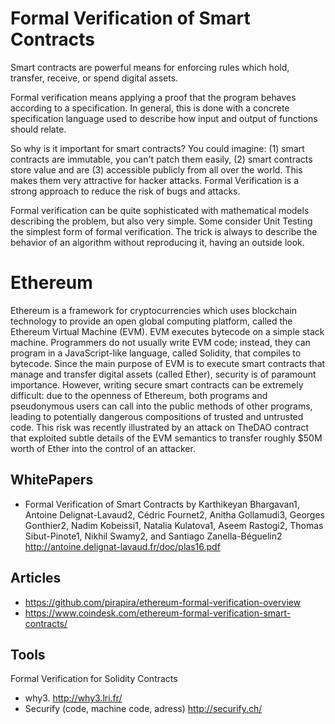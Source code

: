 # Formal Verification of Smart Contracts
Smart contracts are powerful means for enforcing rules which hold, transfer, receive, or spend digital assets. 

Formal verification means applying a proof that the program behaves according to a specification. In general, this is done with a concrete specification language used to describe how input and output of functions should relate.

So why is it important for smart contracts? You could imagine: (1) smart contracts are immutable, you can't patch them easily, (2) smart contracts store value and are (3) accessible publicly from all over the world. This makes them very attractive for hacker attacks. Formal Verification is a strong approach to reduce the risk of bugs and attacks.

Formal verification can be quite sophisticated with mathematical models describing the problem, but also very simple. Some consider Unit Testing the simplest form of formal verification. The trick is always to describe the behavior of an algorithm without reproducing it, having an outside look.

# Ethereum

Ethereum is a framework for cryptocurrencies which uses blockchain technology to provide an open global computing platform, called the Ethereum Virtual Machine (EVM). EVM executes bytecode on a simple stack machine. Programmers do not usually write EVM code; instead, they can program in a JavaScript-like language, called Solidity, that compiles to bytecode. Since the main purpose of EVM is to execute smart contracts that manage and transfer digital assets (called Ether), security is of paramount importance. However, writing secure smart contracts can be extremely difficult: due to the openness of Ethereum, both programs and pseudonymous users can call into the public methods of other programs, leading to potentially dangerous compositions of trusted and untrusted code. This risk was recently illustrated by an attack on TheDAO contract that exploited subtle details of the EVM semantics to transfer roughly $50M worth of Ether into the control of an attacker.

## WhitePapers
* Formal Verification of Smart Contracts by Karthikeyan Bhargavan1, Antoine Delignat-Lavaud2, Cédric Fournet2, Anitha Gollamudi3, Georges Gonthier2, Nadim Kobeissi1, Natalia Kulatova1, Aseem Rastogi2, Thomas Sibut-Pinote1, Nikhil Swamy2, and Santiago Zanella-Béguelin2 http://antoine.delignat-lavaud.fr/doc/plas16.pdf



## Articles
* https://github.com/pirapira/ethereum-formal-verification-overview
* https://www.coindesk.com/ethereum-formal-verification-smart-contracts/


## Tools
Formal Verification for Solidity Contracts 

* why3. http://why3.lri.fr/
* Securify (code, machine code, adress) http://securify.ch/
